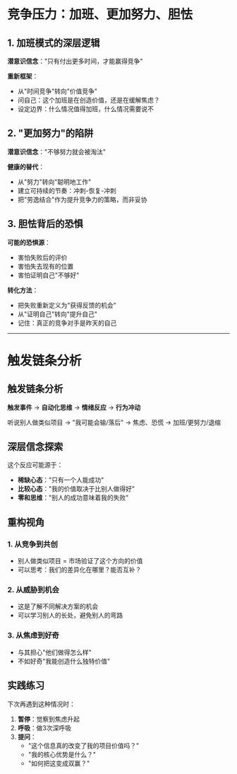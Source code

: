 # 竞争压力：加班、更加努力、胆怯


## 1. 加班模式的深层逻辑

**潜意识信念**："只有付出更多时间，才能赢得竞争"

**重新框架**：
- 从"时间竞争"转向"价值竞争"
- 问自己：这个加班是在创造价值，还是在缓解焦虑？
- 设定边界：什么情况值得加班，什么情况需要说不

## 2. "更加努力"的陷阱

**潜意识信念**："不够努力就会被淘汰"

**健康的替代**：
- 从"努力"转向"聪明地工作"
- 建立可持续的节奏：冲刺-恢复-冲刺
- 把"劳逸结合"作为提升竞争力的策略，而非妥协

## 3. 胆怯背后的恐惧

**可能的恐惧源**：
- 害怕失败后的评价
- 害怕失去现有的位置
- 害怕证明自己"不够好"

**转化方法**：
- 把失败重新定义为"获得反馈的机会"
- 从"证明自己"转向"提升自己"
- 记住：真正的竞争对手是昨天的自己

---

# 触发链条分析

## 触发链条分析

**触发事件** → **自动化思维** → **情绪反应** → **行为冲动**

听说别人做类似项目 → "我可能会输/落后" → 焦虑、恐慌 → 加班/更努力/退缩

## 深层信念探索

这个反应可能源于：
- **稀缺心态**："只有一个人能成功"
- **比较心态**："我的价值取决于比别人做得好"
- **零和思维**："别人的成功意味着我的失败"

## 重构视角

### 1. **从竞争到共创**
- 别人做类似项目 = 市场验证了这个方向的价值
- 可以思考：我们的差异化在哪里？能否互补？

### 2. **从威胁到机会**
- 这是了解不同解决方案的机会
- 可以学习别人的长处，避免别人的弯路

### 3. **从焦虑到好奇**
- 与其担心"他们做得怎么样"
- 不如好奇"我能创造什么独特价值"

## 实践练习

下次再遇到这种情况时：

1. **暂停**：觉察到焦虑升起
2. **呼吸**：做3次深呼吸
3. **提问**：
   - "这个信息真的改变了我的项目价值吗？"
   - "我的核心优势是什么？"
   - "如何把这变成双赢？"
